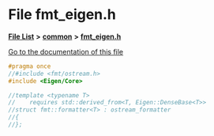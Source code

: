 

# File fmt\_eigen.h

[**File List**](files.md) **>** [**common**](dir_fe04c8fb910be76d82cd33e795163b9b.md) **>** [**fmt\_eigen.h**](fmt__eigen_8h.md)

[Go to the documentation of this file](fmt__eigen_8h.md)


```C++
#pragma once
//#include <fmt/ostream.h>
#include <Eigen/Core>

//template <typename T>
//    requires std::derived_from<T, Eigen::DenseBase<T>>
//struct fmt::formatter<T> : ostream_formatter
//{
//};
```


